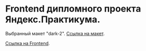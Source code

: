 # Frontend дипломного проекта Яндекс.Практикума.

Выбранный макет "dark-2". [Cсылка на макет](https://movies.studioit.online/forreview/maket-dark-2.fig).

[Ссылка на Frontend](https://movies.studioit.online/).
